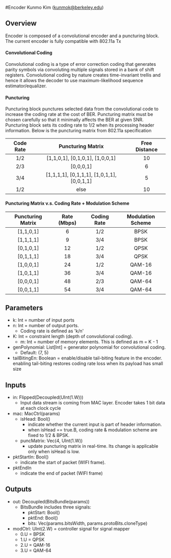 #Encoder
Kunmo Kim (kunmok@berkeley.edu)

## Overview 
Encoder is composed of a convolutional encoder and a puncturing block. 
The current encoder is fully compatible with 802.11a Tx 

#### Convolutional Coding
Convolutional coding is a type of error correction coding that generates parity symbols via convoluting multiple signals stored in a bank of shift registers. 
Convolutional coding by nature creates time-invariant trellis and hence it allows the decoder to use maximum-likelihood sequence estimator/equalizer. 

#### Puncturing 
Puncturing block punctures selected data from the convolutional code to increase the coding rate at the cost of BER. Puncturing matrix must be chosen carefully so that it minimally affects the BER at given SNR. Puncturing block sets its coding rate to 1/2 when its processing header information. 
Below is the puncturing matrix from 802.11a specification 

| Code Rate | Puncturing Matrix | Free Distance |
|:-----------:|:-------------------:|:---------------:|
| 1/2 | [1,1,0,1], [0,1,0,1], [1,0,0,1] | 10 |
| 2/3 | [0,0,0,1] | 6 |
| 3/4 | [1,1,1,1], [0,1,1,1], [1,0,1,1], [0,0,1,1] | 5 |
| 1/2 | else | 10| 

#### Puncturing Matrix v.s. Coding Rate + Modulation Scheme 
| Puncturing Matrix | Rate (Mbps) | Coding Rate | Modulation Scheme |
|:-----------:|:-------------------:|:---------------:|:-----------:|
| [1,1,0,1] | 6  | 1/2 | BPSK |
| [1,1,1,1] | 9  | 3/4 | BPSK |
| [0,1,0,1] | 12 | 1/2 | QPSK |
| [0,1,1,1] | 18 | 3/4 | QPSK | 
| [1,0,0,1] | 24 | 1/2 | QAM-16 |
| [1,0,1,1] | 36 | 3/4 | QAM-16 |
| [0,0,0,1] | 48 | 2/3 | QAM-64 |
| [0,0,1,1] | 54 | 3/4 | QAM-64 |

## Parameters
* k: Int = number of input ports 
* n: Int = number of output ports. 
  + Coding rate is defined as 'k/n'
* K: Int = constraint length (depth of convolutional coding).
  + m: Int = number of memory elements. This is defined as m = K - 1 
* genPolynomial: List[Int] = generator polynomial for convolutional coding. 
  + Default: (7, 5) 
* tailBitingEn: Boolean = enable/disable tail-biting feature in the encoder. enabling tail-biting restores coding rate loss when its payload has small size

## Inputs
* in: Flipped(Decoupled(UInt(1.W)))
  + Input data stream is coming from MAC layer. Encoder takes 1 bit data at each clock cycle 
* mac: MacCtrl(params)
  + isHead: Bool()
    + indicate whether the current input is part of header information.
    + when isHead == true.B, coding rate & modulation scheme are fixed to 1/2 & BPSK.   
  + puncMatrix: Vec(4, UInt(1.W))
    + update puncturing matrix in real-time. Its change is applicable only when isHead is low.  
* pktStartIn: Bool()
  + indicate the start of packet (WIFI frame). 
* pktEndIn
  + indicate the end of packet (WIFI frame)
   
## Outputs
* out: Decoupled(BitsBundle(params)) 
  + BitsBundle includes three signals: 
    + pktStart: Bool()
    + pktEnd: Bool()
    + bits: Vec(params.bitsWidth, params.protoBits.cloneType)
* modCtrl: UInt(2.W) = controller signal for signal mapper
  + 0.U = BPSK 
  + 1.U = QPSK 
  + 2.U = QAM-16
  + 3.U = QAM-64   

